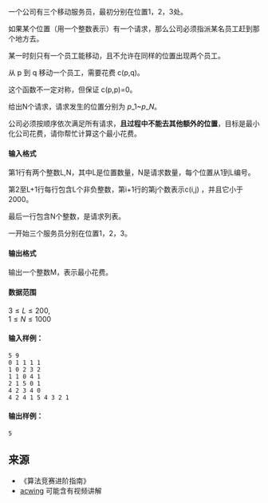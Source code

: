 一个公司有三个移动服务员，最初分别在位置1，2，3处。

如果某个位置（用一个整数表示）有一个请求，那么公司必须指派某名员工赶到那个地方去。

某一时刻只有一个员工能移动，且不允许在同样的位置出现两个员工。

从 p 到 q 移动一个员工，需要花费 c(p,q)。

这个函数不一定对称，但保证 c(p,p)=0。

给出N个请求，请求发生的位置分别为 $p\_1$~$p\_N$。

公司必须按顺序依次满足所有请求，**且过程中不能去其他额外的位置**，目标是最小化公司花费，请你帮忙计算这个最小花费。

#### 输入格式

第1行有两个整数L,N，其中L是位置数量，N是请求数量，每个位置从1到L编号。

第2至L+1行每行包含L个非负整数，第i+1行的第j个数表示c(i,j) ，并且它小于2000。

最后一行包含N个整数，是请求列表。

一开始三个服务员分别在位置1，2，3。

#### 输出格式

输出一个整数M，表示最小花费。

#### 数据范围

$3 \le L \le 200$,  
$1 \le N \le 1000$

#### 输入样例：

```
5 9
0 1 1 1 1
1 0 2 3 2
1 1 0 4 1
2 1 5 0 1
4 2 3 4 0
4 2 4 1 5 4 3 2 1
```

#### 输出样例：

```
5
```

## 来源 
- 《算法竞赛进阶指南》
- [acwing](https://www.acwing.com/problem/content/276/) 可能含有视频讲解
